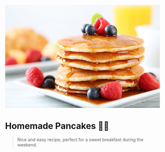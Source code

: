 ![Pancakes](/pancakes.jpg)

# Homemade Pancakes :woman_cook:
> Nice and easy recipe, perfect for a sweet breakfast during the weekend.